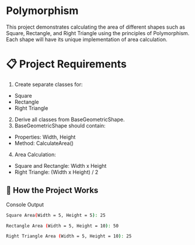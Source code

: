 # Polymorphism
This project demonstrates calculating the area of different shapes such as Square, Rectangle, and Right Triangle using the principles of Polymorphism. Each shape will have its unique implementation of area calculation.

# 📋 Project Requirements
1) Create separate classes for:
- Square
- Rectangle
- Right Triangle
2) Derive all classes from BaseGeometricShape.
3) BaseGeometricShape should contain:
- Properties: Width, Height
- Method: CalculateArea()
4) Area Calculation:
- Square and Rectangle: Width x Height
- Right Triangle: (Width x Height) / 2

## 🔄 How the Project Works
Console Output
```bash
Square Area(Width = 5, Height = 5): 25

Rectangle Area (Width = 5, Height = 10): 50

Right Triangle Area (Width = 5, Height = 10): 25
```